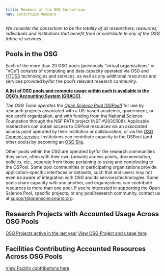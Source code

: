 ```yaml
---
title: Members of the OSG Consortium
nav: Consortium Members
---
```


_We consider the consortium to be the totality of all researchers, resources, individuals and institutions that benefit from or contribute to any of the OSG fabric of services._

## Pools in the OSG

Each of the more than 20 OSG pools (previously “virtual organizations” or “VOs”)
consists of computing and data capacity operated via OSG and [HTCSS](https://htcondor.org) technologies 
and services, as well as any additional resources and services provided by/for 
the pool’s relevant research community.

**[A list of OSG pools and compute usage within each is available in the OSG’s Accounting System (GRACC)](https://gracc.opensciencegrid.org/d/000000043/pilot-jobs-summary?orgId=1&from=now-1y&to=now&var-VOName=All&var-Facility=All&var-ExitCode=All&var-Probe=All&var-interval=7d).**

*The OSG Team operates the [Open Science Pool (OSPool)](/services/open_science_pool.html)* for use by research projects 
associated with a US-based academic, government, or non-profit organization, 
and with funding from the National Science Foundation through the NSF PATh 
project (NSF #2030508). Applicable researchers can obtain access to OSPool 
resources via an associated access point operated by their institution or 
collaboration, or via the [OSG Connect service](https://connect.osg-htc.org/). Institutions can contribute 
capacity to the OSPool (and other pools) by becoming an [OSG Site](https://opensciencegrid.org/docs/site-planning/).

Other pools within the OSG are operated by/for the research communities they 
serve, often with their own (private) access points, documentation, policies, 
etc., separate from those pertaining to using and contributing to the OSPool. 
Some pool communities or participating organizations provide application-specific 
interfaces or datasets, such that end-users may not even be aware of integration 
with OSG and its services/technologies. Some pools share capacity with one another, 
and organizations can contribute resources to more than one pool. If you’re interested
in supporting the Open Science Pool, specific projects, or any pool/research 
community, contact us at <support@opensciencegrid.org>.

## Research Projects with Accounted Usage Across OSG Pools
[OSG Projects active in the last year](/projects.html)
[View OSG Project and usage here](https://gracc.opensciencegrid.org/d/000000037/payload-jobs-summary).

## Facilities Contributing Accounted Resources Across OSG Pools
[View Facility contributions here](https://gracc.opensciencegrid.org/d/000000043/pilot-jobs-summary?orgId=1).
